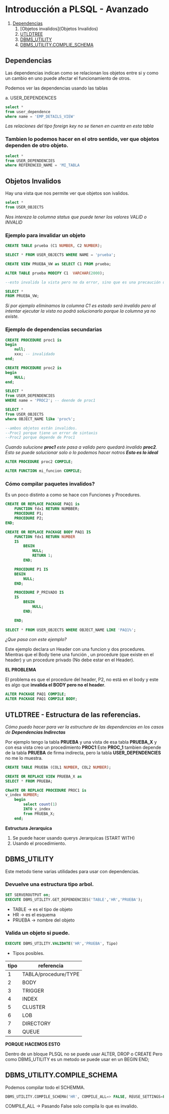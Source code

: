 # Introducción a PLSQL - Avanzado

1. [Dependencias](Dependencias)
    1. [Objetos invalidos](Objetos Invalidos)
    2. [UTLDTREE](UTLDTREE)
    3. [DBMS_UTILITY](DBMS_UTILITY)
    3. [DBMS_UTILITY.COMPLIE_SCHEMA](DBMS_UTILITY.COMPLIE_SCHEMA)


## Dependencias

Las dependencias indican como se relacionan los objetos entre si y como un cambio en uno puede afectar el funcionamiento de otros.

Podemos ver las dependencias usando las tablas

a. USER_DEPENDENCES


```sql
select *
from user_dependence
where name = 'EMP_DETAILS_VIEW'
```

_Las relaciones del tipo foreign key no se tienen en cuenta en esta tabla_

### Tambien lo podemos hacer en el otro sentido, ver que objetos dependen de otro objeto.

```sql
select *
from USER_DEPENDENCIES
where REFERENCED_NAME = 'MI_TABLA
```

## Objetos Invalidos

Hay una vista que nos permite ver que objetos son ivalidos.

```sql
select *
from USER_OBJECTS
```

_Nos intereza la columna status que puede tener los valores *VALID* o *INVALID*_

### Ejemplo para invalidar un objeto

```sql
CREATE TABLE prueba (C1 NUMBER, C2 NUMBER);

SELECT * FROM USER_OBJECTS WHERE NAME = 'prueba';

CREATE VIEW PRUEBA_VW as SELECT C1 FROM prueba;

ALTER TABLE prueba MODIFY C1  VARCHAR(2000);

--esto invalida la vista pero no da error, sino que es una precaución de ORACLE, cuando la ejecuto se valida de forma automatica.

SELECT *
FROM PRUEBA_VW;
```

_Si por ejemplo eliminamos la columna C1 es estado será invalido pero al intentar ejecutar la vista no podrá solucionarlo porque la columna ya no existe._

### Ejemplo de dependencias secundarias

```sql
CREATE PROCEDURE proc1 is
begin
    null;
    xxx; -- invalidado
end;

CREATE PROCEDURE proc2 is
begin
    NULL;
end;

SELECT *
from USER_DEPENDENCIES
WHERE name = 'PROC2'; -- deende de proc1

SELECT *
from USER_OBJECTS
where OBJECT_NAME like 'proc%'; 

--ambos objetos están invalidos.
--Proc1 porque tiene un error de sintaxis
--Proc2 porque depende de Proc1
```


_Cuando sulucione **proc1** este pasa a valido pero quedará invalido **proc2**. Esto se puede solucionar solo o lo podemos hacer notros **Esto es lo ideal**_

```sql
ALTER PROCEDURE proc2 COMPILE;
```

```sql
ALTER FUNCTION mi_funcion COMPILE;
```

### Cómo compilar paquetes invalidos?

Es un poco distinto a como se hace con Funciones y Procedures.

```sql
CREATE OR REPLACE PACKAGE PAQ1 is
    FUNCTION fdx1 RETURN NUMBBER;
    PROCEDURE P1;
    PROCEDURE P2;
END;

CREATE OR REPLACE PACKAGE BODY PAQ1 IS
    FUNCTION fdx1 RETURN NUMBER 
    IS
        BEGIN
            NULL;
            RETURN 1;
        END;

    PROCEDURE P1 IS
    BEGIN
        NULL;
    END;

    PROCEDURE P_PRIVADO IS
    IS
        BEGIN
            NULL;
        END;

    END;
    
SELECT * FROM USER_OBJECTS WHERE OBJECT_NAME LIKE 'PAQ1%';
```

_¿Que pasa con este ejemplo?_

Este ejemplo declara un Header con una funcion y dos  procedures. 
Mientras que el Body tiene una función , un procedure (que existe en el header) y un procedure privado (No debe estar en el Header).

**EL PROBLEMA**

El problema es que el procedure del header, P2, no está en el body y este es algo que __invalida el BODY pero no el header__.

```sql
ALTER PACKAGE PAQ1 COMPILE;
ALTER PACKAGE PAQ1 COMPILE BODY;
```


## UTLDTREE - Estructura de las referencias.

_Cómo puedo hacer para ver la estructura de las dependencias en los casos de **Dependencias Indirectas**_

Por ejemplo tengo la tabla __PRUEBA__ y una vista de esa tabla __PRUEBA_X__ y con esa vista creo un procedimiento __PROC1__ 
Este __PROC_1__ tambien depende de la tabla __PRUEBA__ de firma indirecta, pero la tabla __USER_DEPENDENCIES__ no me lo muestra.

```sql
CREATE TABLE PRUEBA (COL1 NUMBER, COL2 NUMBER);

CREATE OR REPLACE VIEW PRUEBA_X as 
SELECT * FROM PRUEBA;

CReATE OR REPLACE PROCEDURE PROC1 is
v_index NUMBER;
    begin
        select count(1)
        INTO v_index
        from PRUEBA_X;
    end;
```

**Estructura Jerarquica**

1. Se puede hacer usando querys Jerarquicas (START WITH)
2. Usando el procedimiento.


## DBMS_UTILITY 

Este metodo tiene varias utilidades para usar con dependencias.

### Devuelve una estructura tipo arbol.

```sql
SET SERVEROUTPUT on;
EXECUTE DBMS_UTILITY.GET_DEPENDENCIES('TABLE','HR','PRUEBA');
```

+ TABLE -> es el tipo de objeto
+ HR -> es el esquema
+ PRUEBA -> nombre del objeto

### Valida un objeto si puede.

```sql
EXECUTE DBMS_UTILITY.VALIDATE('HR','PRUEBA', Tipo)
```

+ Tipos posibles.



| tipo | referencia  |
|------|-------------|
|1|TABLA/procedure/TYPE|
|2|BODY|
|3|TRIGGER|
|4|INDEX|
|5|CLUSTER|
|6|LOB|
|7|DIRECTORY|
|8|QUEUE|


__PORQUE HACEMOS ESTO__

Dentro de un bloque PLSQL no se puede usar ALTER, DROP o CREATE
Pero como DBMS_UTILITY es un metodo se puede usar en un BEGIN END;


## DBMS_UTILITY.COMPILE_SCHEMA

Podemos compilar todo el SCHEMMA.

```sql
DBMS_UTILITY.COMPILE_SCHEMA('HR', COMPILE_ALL=> FALSE, REUSE_SETTINGS=FALSE);
```

COMPILE_ALL -> Pasando False solo compila lo que es invalido.